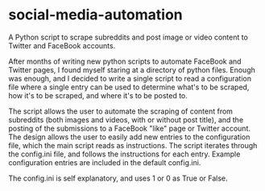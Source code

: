 # social-media-automation
A Python script to scrape subreddits and post image or video content to Twitter and FaceBook accounts.

After months of writing new python scripts to automate FaceBook and Twitter pages, I found myself staring at a directory of python files. Enough was enough, and I decided to write a single script to read a configuration file where a single entry can be used to determine what's to be scraped, how it's to be scraped, and where it's to be posted to.

The script allows the user to automate the scraping of content from subreddits (both images and videos, with or without post title), and the posting of the submissions to a FaceBook "like" page or Twitter account. The design allows the user to easily add new entries to the configuration file, which the main script reads as instructions. The script iterates through the config.ini file, and follows the instructions for each entry. Example configuration entries are included in the default config.ini.

The config.ini is self explanatory, and uses 1 or 0 as True or False.
